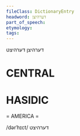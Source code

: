 ```yaml
---
fileClass: DictionaryEntry
headword: דערהיצן
part_of_speech: 
etymology: 
tags: 
---
```

דערהיצן
דערהיצט

CENTRAL
========

HASIDIC
=======
= AMERICA = 

/dərˈhɪct/ דערהיצט